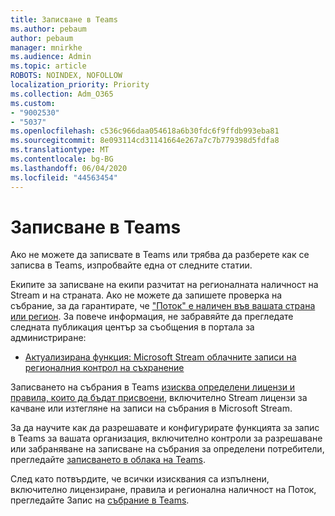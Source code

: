 ```yaml
---
title: Записване в Teams
ms.author: pebaum
author: pebaum
manager: mnirkhe
ms.audience: Admin
ms.topic: article
ROBOTS: NOINDEX, NOFOLLOW
localization_priority: Priority
ms.collection: Adm_O365
ms.custom:
- "9002530"
- "5037"
ms.openlocfilehash: c536c966daa054618a6b30fdc6f9ffdb993eba81
ms.sourcegitcommit: 8e093114cd31141664e267a7c7b779398d5fdfa8
ms.translationtype: MT
ms.contentlocale: bg-BG
ms.lasthandoff: 06/04/2020
ms.locfileid: "44563454"
---
```

# <a name="recording-in-teams"></a>Записване в Teams

Ако не можете да записвате в Teams или трябва да разберете как се записва в Teams, изпробвайте една от следните статии.

Екипите за записване на екипи разчитат на регионалната наличност на Stream и на страната.  Ако не можете да запишете проверка на събрание, за да гарантирате, че ["Поток" е наличен във вашата страна или регион](https://docs.microsoft.com/stream/faq#which-regions-does-microsoft-stream-host-my-data-in).  За повече информация, не забравяйте да прегледате следната публикация център за съобщения в портала за администриране:

- [Актуализирана функция: Microsoft Stream облачните записи на регионалния контрол на съхранение](https://admin.microsoft.com/AdminPortal/Home#/MessageCenter?id=MC214327)

Записването на събрания в Teams [изисква определени лицензи и правила, които да бъдат присвоени](https://docs.microsoft.com/microsoftteams/cloud-recording#prerequisites-for-teams-cloud-meeting-recording), включително Stream лицензи за качване или изтегляне на записи на събрания в Microsoft Stream.

За да научите как да разрешавате и конфигурирате функцията за запис в Teams за вашата организация, включително контроли за разрешаване или забраняване на записване на събрания за определени потребители, прегледайте [записването в облака на Teams](https://docs.microsoft.com/microsoftteams/cloud-recording).

След като потвърдите, че всички изисквания са изпълнени, включително лицензиране, правила и регионална наличност на Поток, прегледайте Запис на [събрание в Teams](https://support.office.com/article/34dfbe7f-b07d-4a27-b4c6-de62f1348c24).
